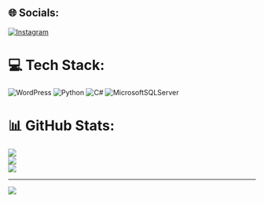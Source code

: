
## 🌐 Socials:
[![Instagram](https://img.shields.io/badge/Instagram-%23E4405F.svg?logo=Instagram&logoColor=white)](https://instagram.com/mohsenra10) 

# 💻 Tech Stack:
![WordPress](https://img.shields.io/badge/WordPress-%23117AC9.svg?style=for-the-badge&logo=WordPress&logoColor=white) ![Python](https://img.shields.io/badge/python-3670A0?style=for-the-badge&logo=python&logoColor=ffdd54) ![C#](https://img.shields.io/badge/c%23-%23239120.svg?style=for-the-badge&logo=csharp&logoColor=white) ![MicrosoftSQLServer](https://img.shields.io/badge/Microsoft%20SQL%20Server-CC2927?style=for-the-badge&logo=microsoft%20sql%20server&logoColor=white)
# 📊 GitHub Stats:
![](https://github-readme-stats.vercel.app/api?username=MOHSENERAY&theme=dark&hide_border=false&include_all_commits=true&count_private=false)<br/>
![](https://github-readme-streak-stats.herokuapp.com/?user=MOHSENERAY&theme=dark&hide_border=false)<br/>
![](https://github-readme-stats.vercel.app/api/top-langs/?username=MOHSENERAY&theme=dark&hide_border=false&include_all_commits=true&count_private=false&layout=compact)

---
[![](https://visitcount.itsvg.in/api?id=MOHSENERAY&icon=0&color=0)](https://visitcount.itsvg.in)

<!-- Proudly created with GPRM ( https://gprm.itsvg.in ) -->
